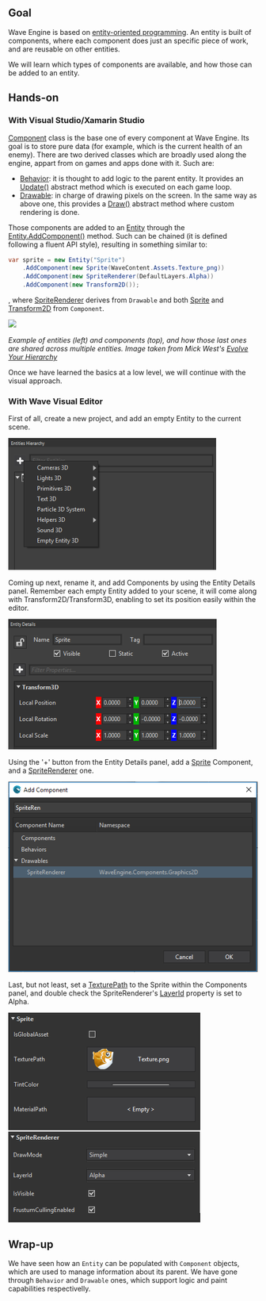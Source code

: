 ## Goal

Wave Engine is based on [entity-oriented programming](http://cowboyprogramming.com/2007/01/05/evolve-your-heirachy/). An entity is built of components, where each component does just an specific piece of work, and are reusable on other entities.

We will learn which types of components are available, and how those can be added to an entity.

## Hands-on

### With Visual Studio/Xamarin Studio

[Component](xref:WaveEngine.Framework.Component) class is the base one of every component at Wave Engine. Its goal is to store pure data (for example, which is the current health of an enemy). There are two derived classes which are broadly used along the engine, appart from on games and apps done with it. Such are:
* [Behavior](xref:WaveEngine.Framework.Behavior): it is thought to add logic to the parent entity. It provides an [Update()](xref:WaveEngine.Framework.Behavior.Update(System.TimeSpan)) abstract method which is executed on each game loop.
* [Drawable](xref:WaveEngine.Framework.Drawable): in charge of drawing pixels on the screen. In the same way as above one, this provides a [Draw()](xref:WaveEngine.Framework.Drawable.Draw(System.TimeSpan)) abstract method where custom rendering is done.

Those components are added to an [Entity](xref:WaveEngine.Framework.Entity) through the [Entity.AddComponent()](xref:WaveEngine.Framework.Entity.AddComponent(WaveEngine.Framework.Component)) method. Such can be chained (it is defined following a fluent API style), resulting in something similar to:

```c#
var sprite = new Entity("Sprite") 
	.AddComponent(new Sprite(WaveContent.Assets.Texture_png)) 
	.AddComponent(new SpriteRenderer(DefaultLayers.Alpha)) 
	.AddComponent(new Transform2D()); 
```

, where [SpriteRenderer](xref:WaveEngine.Components.Graphics2D.SpriteRenderer) derives from `Drawable` and both [Sprite](xref:WaveEngine.Components.Graphics2D.Sprite) and [Transform2D](xref:WaveEngine.Framework.Graphics.Transform2D) from `Component`.

![](http://cowboyprogramming.com/images/eyh/Fig-2.gif)

_Example of entities (left) and components (top), and how those last ones are shared across multiple entities. Image taken from Mick West's [Evolve Your Hierarchy](http://cowboyprogramming.com/2007/01/05/evolve-your-heirachy/)_

Once we have learned the basics at a low level, we will continue with the visual approach.

### With Wave Visual Editor

First of all, create a new project, and add an empty Entity to the current scene.

![](images/Based-component-architecture/Capture1.PNG)

Coming up next, rename it, and add Components by using the Entity Details panel. Remember each empty Entity added to your scene, it will come along with Transform2D/Transform3D, enabling to set its position easily within the editor.

![](images/Based-component-architecture/Capture2.PNG)

Using the '+' button from the Entity Details panel, add a [Sprite](xref:WaveEngine.Components.Graphics2D.Sprite) Component, and a [SpriteRenderer](xref:WaveEngine.Components.Graphics2D.SpriteRenderer) one.

![](images/Based-component-architecture/Capture3.PNG)

Last, but not least, set a [TexturePath](xref:WaveEngine.Components.Graphics2D.Sprite.TexturePath) to the Sprite within the Components panel, and double check the SpriteRenderer's [LayerId](xref:WaveEngine.Framework.Graphics.Drawable2D.LayerId) property is set to Alpha.

![](images/Based-component-architecture/Capture4.PNG)
![](images/Based-component-architecture/Capture5.PNG)

## Wrap-up

We have seen how an `Entity` can be populated with `Component` objects, which are used to manage information about its parent. We have gone through `Behavior` and `Drawable` ones, which support logic and paint capabilities respectivelly.

